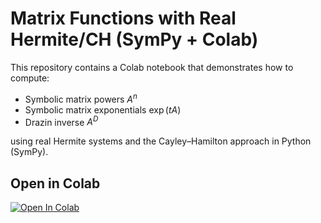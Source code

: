 # Matrix Functions with Real Hermite/CH (SymPy + Colab)

This repository contains a Colab notebook that demonstrates how to compute:

- Symbolic matrix powers $A^n$
- Symbolic matrix exponentials $\exp(tA)$
- Drazin inverse $A^D$

using real Hermite systems and the Cayley–Hamilton approach in Python (SymPy).

## Open in Colab

[![Open In Colab](https://colab.research.google.com/assets/colab-badge.svg)](https://colab.research.google.com/github/nikoshalidias/matrix-functions-hermite-ch/blob/main/Minimum-Polynomial-Exponential%20Matrix.ipynb)
